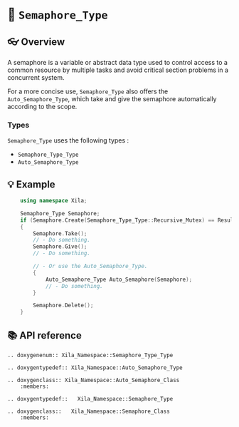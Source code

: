 # 🚦 `Semaphore_Type`

## 👓 Overview

A semaphore is a variable or abstract data type used to control access to a common resource by multiple tasks and avoid critical section problems in a concurrent system. 

For a more concise use, `Semaphore_Type` also offers the `Auto_Semaphore_Type`, which take and give the semaphore automatically according to the scope.

### Types

`Semaphore_Type` uses the following types :
- `Semaphore_Type_Type`
- `Auto_Semaphore_Type`

## 💡 Example

```cpp
    using namespace Xila;

    Semaphore_Type Semaphore;
    if (Semaphore.Create(Semaphore_Type_Type::Recursive_Mutex) == Result_Type::Success)
    {
        Semaphore.Take();
        // - Do something.
        Semaphore.Give();
        // - Do something.

        // - Or use the Auto_Semaphore_Type.
        {
            Auto_Semaphore_Type Auto_Semaphore(Semaphore);
            // - Do something.
        }

        Semaphore.Delete();
    }
```


## 📚 API reference

```{eval-rst}
.. doxygenenum:: Xila_Namespace::Semaphore_Type_Type

.. doxygentypedef:: Xila_Namespace::Auto_Semaphore_Type

.. doxygenclass:: Xila_Namespace::Auto_Semaphore_Class
    :members:

.. doxygentypedef::   Xila_Namespace::Semaphore_Type

.. doxygenclass::   Xila_Namespace::Semaphore_Class
    :members:
```